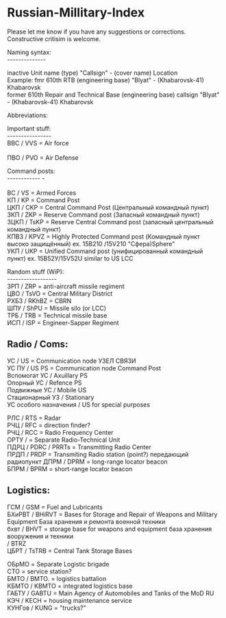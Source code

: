 # Russian-Millitary-Index
Please let me know if you have any suggestions or corrections. Constructive critisim is welcome. 


Naming syntax: <br> 
--------------<br> 

inactive Unit name (type) "Callsign" - (cover name) Location<br> 
Example: fmr 610th RTB (engineering base) "Blyat" - (Khabarovsk-41) Khabarovsk<br> 
former 610th Repair and Technical Base (engineering base) callsign "Blyat" - (Khabarovsk-41) Khabarovsk  <br> 


Abbreviations: <br> 

Important stuff:<br> 
----------------<br> 
ВВС / VVS = Air force<br>  
ПВО / PVO = Air Defense


Command posts: <br> 
------------ -<br>  
ВС / VS = Armed Forces<br> 
КП  / KP = Command Post <br> 
ЦКП / CKP = Central Command Post    (Центральный командный пункт)<br> 
ЗКП / ZKP = Reserve Command post    (Запасный командный пункт) <br> 
ЗЦКП / TsKP = Reserve Central Command post     (запасный центральный командный пункт) <br> 
КПВЗ / KPVZ = Highly Protected Command post     (Командный пункт высоко защищённый) ex. 15В210 /15V210 "Сфера)Sphere"<br> 
УКП / UKP  = Unified Command post       (унифицированный командный пункт) ex. 15В52У/15V52U similar to US LCC


Random stuff (WiP):<br> 
------------------<br> 
ЗРП	/ ZRP = anti-aircraft missile regiment  <br> 
ЦВО / TsVO = Central Military District <br> 
РХБЗ / RKhBZ = CBRN <br> 
ШПУ / ShPU = Missile silo (or LCC) <br> 
ТРБ / TRB = Technical missile base<br> 
ИСП / ISP = Engineer-Sapper Regiment<br> 


Radio / Coms:
-------------
УС / US = Communication node УЗЕЛ СВЯЗИ<br> 
УС ПУ / US PS = Communication node Command Post <br> 
Вспомогат УС / Axuillary PS <br> 
Опорный УС / Refence PS <br> 
Подвижные УС / Mobile US <br> 
Стационарный УЗ / Stationary <br> 
УС особого назначения / US for special purposes <br>  

РЛС / RTS = Radar <br> 
РЧЦ / RFC = direction finder? <br> 
РЧЦ / RCC =  Radio Frequency Center <br> 
ОРТУ / = Separate Radio-Technical Unit<br> 
ПДРЦ / PDRC / PRRTs = Transmitting Radio Center <br> 
ПРДП / PRDP = Transmiting Radio station (point?)        передающий радиопункт 
ДПРМ / DPRM = long-range locator beacon <br> 
БПРМ / BPRM = short-range locator beacon <br> 

Logistics: 
----------
ГСМ / GSM = Fuel and Lubricants <br> 
БХиРВТ / BHiRVT = Bases for Storage and Repair of Weapons and Military Equipment   База хранения и ремонта военной техники<br> 
бхвт  / BHVT = storage base for weapons and equipment                 база хранения вооружения и техники<br> 
/ BTRZ<br> 
ЦБРТ / TsTRB = Central Tank Storage Bases<br> 

ОБрМО = Separate Logistic brigade<br> 
CTO = service station?<br> 
БМТО  / BMTO. = logistics battalion<br> 
КБМТО / KBMTO = integrated logistics base <br> 
ГАБТУ / GABTU = Main Agency of Automobiles and Tanks of the MoD RU<br> 
КЭЧ / KECH = housing maintenance service  <br> 
КУНГов / KUNG = "trucks?" 				<br> 
